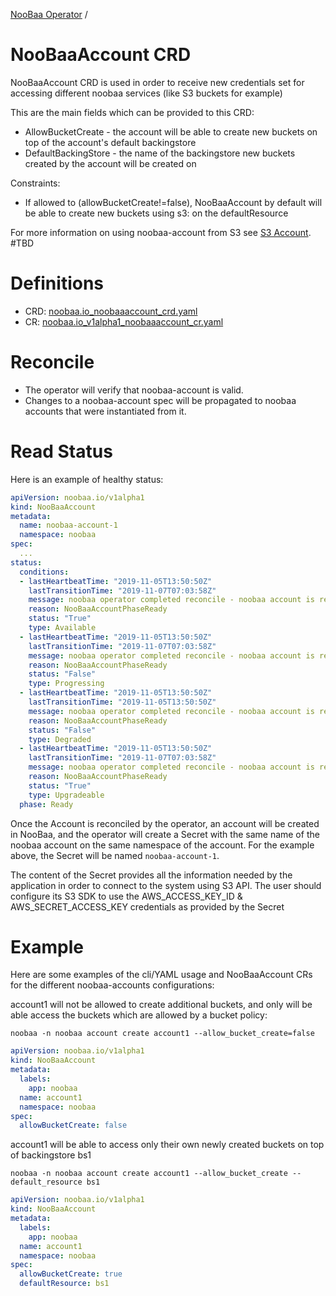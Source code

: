 [NooBaa Operator](../README.md) /
# NooBaaAccount CRD

NooBaaAccount CRD is used in order to receive new credentials set for accessing different noobaa services (like S3 buckets for example)

This are the main fields which can be provided to this CRD:
- AllowBucketCreate - the account will be able to create new buckets on top of the account's default backingstore
- DefaultBackingStore - the name of the backingstore new buckets created by the account will be created on

Constraints:
- If allowed to (allowBucketCreate!=false), NooBaaAccount by default will be able to create new buckets using s3: on the defaultResource

For more information on using noobaa-account from S3 see [S3 Account](s3-account.md). #TBD

# Definitions

- CRD: [noobaa.io_noobaaaccount_crd.yaml](../deploy/crds/noobaa.io_noobaaaccounts_crd.yaml)
- CR: [noobaa.io_v1alpha1_noobaaaccount_cr.yaml](../deploy/crds/noobaa.io_v1alpha1_noobaaaccount_cr.yaml)


# Reconcile

- The operator will verify that noobaa-account is valid.
- Changes to a noobaa-account spec will be propagated to noobaa accounts that were instantiated from it.

# Read Status

Here is an example of healthy status:

```yaml
apiVersion: noobaa.io/v1alpha1
kind: NooBaaAccount
metadata:
  name: noobaa-account-1
  namespace: noobaa
spec:
  ...
status:
  conditions:
  - lastHeartbeatTime: "2019-11-05T13:50:50Z"
    lastTransitionTime: "2019-11-07T07:03:58Z"
    message: noobaa operator completed reconcile - noobaa account is ready
    reason: NooBaaAccountPhaseReady
    status: "True"
    type: Available
  - lastHeartbeatTime: "2019-11-05T13:50:50Z"
    lastTransitionTime: "2019-11-07T07:03:58Z"
    message: noobaa operator completed reconcile - noobaa account is ready
    reason: NooBaaAccountPhaseReady
    status: "False"
    type: Progressing
  - lastHeartbeatTime: "2019-11-05T13:50:50Z"
    lastTransitionTime: "2019-11-05T13:50:50Z"
    message: noobaa operator completed reconcile - noobaa account is ready
    reason: NooBaaAccountPhaseReady
    status: "False"
    type: Degraded
  - lastHeartbeatTime: "2019-11-05T13:50:50Z"
    lastTransitionTime: "2019-11-07T07:03:58Z"
    message: noobaa operator completed reconcile - noobaa account is ready
    reason: NooBaaAccountPhaseReady
    status: "True"
    type: Upgradeable
  phase: Ready
```
Once the Account is reconciled by the operator, an account will be created in NooBaa, and the operator will create a Secret with the same name of the noobaa account on the same namespace of the account. For the example above, the Secret will be named `noobaa-account-1`.

The content of the Secret provides all the information needed by the application in order to connect to the system using S3 API. The user should configure its S3 SDK to use the AWS_ACCESS_KEY_ID & AWS_SECRET_ACCESS_KEY credentials as provided by the Secret


# Example

Here are some examples of the cli/YAML usage and NooBaaAccount CRs for the different noobaa-accounts configurations:

account1 will not be allowed to create additional buckets, and only will be able access the buckets which are allowed by a bucket policy:
```shell
noobaa -n noobaa account create account1 --allow_bucket_create=false
```
```yaml
apiVersion: noobaa.io/v1alpha1
kind: NooBaaAccount
metadata:
  labels:
    app: noobaa
  name: account1
  namespace: noobaa
spec:
  allowBucketCreate: false
```

account1 will be able to access only their own newly created buckets on top of backingstore bs1
```shell
noobaa -n noobaa account create account1 --allow_bucket_create --default_resource bs1
```
```yaml
apiVersion: noobaa.io/v1alpha1
kind: NooBaaAccount
metadata:
  labels:
    app: noobaa
  name: account1
  namespace: noobaa
spec:
  allowBucketCreate: true
  defaultResource: bs1
```
